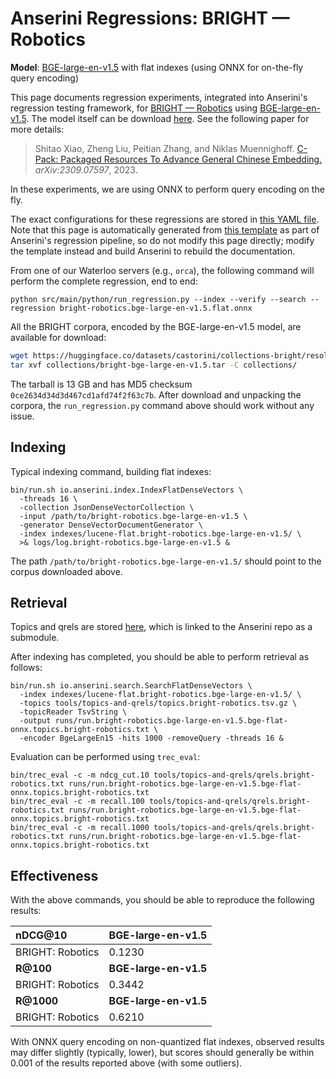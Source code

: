 # Anserini Regressions: BRIGHT &mdash; Robotics

**Model**: [BGE-large-en-v1.5](https://huggingface.co/BAAI/bge-large-en-v1.5) with flat indexes (using ONNX for on-the-fly query encoding)

This page documents regression experiments, integrated into Anserini's regression testing framework, for [BRIGHT &mdash; Robotics](https://brightbenchmark.github.io/) using [BGE-large-en-v1.5](https://huggingface.co/BAAI/bge-large-en-v1.5).
The model itself can be download [here](https://huggingface.co/BAAI/bge-large-en-v1.5).
See the following paper for more details:

> Shitao Xiao, Zheng Liu, Peitian Zhang, and Niklas Muennighoff. [C-Pack: Packaged Resources To Advance General Chinese Embedding.](https://arxiv.org/abs/2309.07597) _arXiv:2309.07597_, 2023.

In these experiments, we are using ONNX to perform query encoding on the fly.

The exact configurations for these regressions are stored in [this YAML file](../../src/main/resources/regression/bright-robotics.bge-large-en-v1.5.flat.onnx.yaml).
Note that this page is automatically generated from [this template](../../src/main/resources/docgen/templates/bright-robotics.bge-large-en-v1.5.flat.onnx.template) as part of Anserini's regression pipeline, so do not modify this page directly; modify the template instead and build Anserini to rebuild the documentation.

From one of our Waterloo servers (e.g., `orca`), the following command will perform the complete regression, end to end:

```
python src/main/python/run_regression.py --index --verify --search --regression bright-robotics.bge-large-en-v1.5.flat.onnx
```

All the BRIGHT corpora, encoded by the BGE-large-en-v1.5 model, are available for download:

```bash
wget https://huggingface.co/datasets/castorini/collections-bright/resolve/main/bright-bge-large-en-v1.5.tar -P collections/
tar xvf collections/bright-bge-large-en-v1.5.tar -C collections/
```

The tarball is 13 GB and has MD5 checksum `0ce2634d34d3d467cd1afd74f2f63c7b`.
After download and unpacking the corpora, the `run_regression.py` command above should work without any issue.

## Indexing

Typical indexing command, building flat indexes:

```
bin/run.sh io.anserini.index.IndexFlatDenseVectors \
  -threads 16 \
  -collection JsonDenseVectorCollection \
  -input /path/to/bright-robotics.bge-large-en-v1.5 \
  -generator DenseVectorDocumentGenerator \
  -index indexes/lucene-flat.bright-robotics.bge-large-en-v1.5/ \
  >& logs/log.bright-robotics.bge-large-en-v1.5 &
```

The path `/path/to/bright-robotics.bge-large-en-v1.5/` should point to the corpus downloaded above.

## Retrieval

Topics and qrels are stored [here](https://github.com/castorini/anserini-tools/tree/master/topics-and-qrels), which is linked to the Anserini repo as a submodule.

After indexing has completed, you should be able to perform retrieval as follows:

```
bin/run.sh io.anserini.search.SearchFlatDenseVectors \
  -index indexes/lucene-flat.bright-robotics.bge-large-en-v1.5/ \
  -topics tools/topics-and-qrels/topics.bright-robotics.tsv.gz \
  -topicReader TsvString \
  -output runs/run.bright-robotics.bge-large-en-v1.5.bge-flat-onnx.topics.bright-robotics.txt \
  -encoder BgeLargeEn15 -hits 1000 -removeQuery -threads 16 &
```

Evaluation can be performed using `trec_eval`:

```
bin/trec_eval -c -m ndcg_cut.10 tools/topics-and-qrels/qrels.bright-robotics.txt runs/run.bright-robotics.bge-large-en-v1.5.bge-flat-onnx.topics.bright-robotics.txt
bin/trec_eval -c -m recall.100 tools/topics-and-qrels/qrels.bright-robotics.txt runs/run.bright-robotics.bge-large-en-v1.5.bge-flat-onnx.topics.bright-robotics.txt
bin/trec_eval -c -m recall.1000 tools/topics-and-qrels/qrels.bright-robotics.txt runs/run.bright-robotics.bge-large-en-v1.5.bge-flat-onnx.topics.bright-robotics.txt
```

## Effectiveness

With the above commands, you should be able to reproduce the following results:

| **nDCG@10**                                                                                                  | **BGE-large-en-v1.5**|
|:-------------------------------------------------------------------------------------------------------------|----------------------|
| BRIGHT: Robotics                                                                                             | 0.1230               |
| **R@100**                                                                                                    | **BGE-large-en-v1.5**|
| BRIGHT: Robotics                                                                                             | 0.3442               |
| **R@1000**                                                                                                   | **BGE-large-en-v1.5**|
| BRIGHT: Robotics                                                                                             | 0.6210               |

With ONNX query encoding on non-quantized flat indexes, observed results may differ slightly (typically, lower), but scores should generally be within 0.001 of the results reported above (with some outliers).
